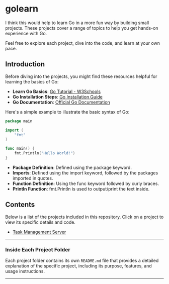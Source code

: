 # golearn

I think this would help to learn Go in a more fun way by building small projects. These projects cover a range of topics to help you get hands-on experience with Go.

Feel free to explore each project, dive into the code, and learn at your own pace.

## Introduction

Before diving into the projects, you might find these resources helpful for learning the basics of Go:

- **Learn Go Basics**: [Go Tutorial - W3Schools](https://www.w3schools.com/go/)
- **Go Installation Steps**: [Go Installation Guide](https://golang.org/doc/install)
- **Go Documentation**: [Official Go Documentation](https://golang.org/doc/)


Here's a simple example to illustrate the basic syntax of Go:

```go
package main

import (
	"fmt"
)

func main() {
	fmt.Println("Hello World!")
}
```

- **Package Definition**: Defined using the package keyword.
- **Imports**: Defined using the import keyword, followed by the packages imported in quotes.
- **Function Definition**: Using the func keyword followed by curly braces.
- **Println Function**: fmt.Println is used to output/print the text inside.



## Contents

Below is a list of the projects included in this repository. Click on a project to view its specific details and code.

- [Task Management Server](./task-management-server)

---

### Inside Each Project Folder

Each project folder contains its own `README.md` file that provides a detailed explanation of the specific project, including its purpose, features, and usage instructions.

---
